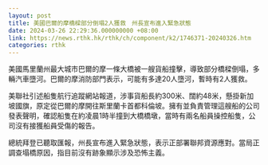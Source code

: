 ```yaml
---
layout: post
title: 美國巴爾的摩橋樑部分倒塌2人獲救　州長宣布進入緊急狀態
date: 2024-03-26 22:29:36.000000000 +08:00
link: https://news.rthk.hk/rthk/ch/component/k2/1746371-20240326.htm
categories: rthk
---
```


美國馬里蘭州最大城市巴爾的摩一條大橋被一艘貨船撞擊，導致部分橋樑倒塌，多輛汽車墮河。巴爾的摩消防部門表示，可能有多達20人墮河，暫時有2人獲救。

美聯社引述船隻航行追蹤網站報道，涉事貨船長約300米、闊約48米，懸掛新加坡國旗，原定從巴爾的摩開往斯里蘭卡首都科倫坡。擁有並負責管理這艘船的公司發表聲明，確認船隻在約凌晨1時半撞到大橋橋墩，當時有兩名船員操控船隻，公司沒有接獲船員受傷的報告。

總統拜登已聽取匯報，州長宣布進入緊急狀態，表示正部署聯邦資源應對。當局正調查塌橋原因，指目前沒有跡象顯示涉及恐怖主義。
